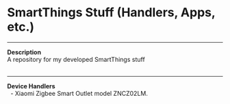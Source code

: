 # SmartThings Stuff (Handlers, Apps, etc.)

------------------------------------------------------------------
**Description**<br/>
A repository for my developed SmartThings stuff<br/>
<br/>

------------------------------------------------------------------
**Device Handlers**<br/>
&nbsp;&nbsp;- Xiaomi Zigbee Smart Outlet model ZNCZ02LM.<br/>
